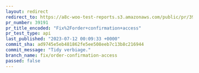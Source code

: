 ```yaml
---
layout: redirect
redirect_to: https://a8c-woo-test-reports.s3.amazonaws.com/public/pr/39191/api/index.html
pr_number: 39191
pr_title_encoded: "Fix%2Forder+confirmation+access"
pr_test_type: api
last_published: "2023-07-12 00:09:33 +0000"
commit_sha: ad9745e5eb481862fe5ee508eeb7c13b8c216944
commit_message: "Tidy verbiage."
branch_name: fix/order-confirmation-access
passed: false
---
```

